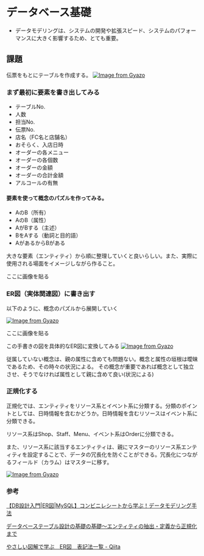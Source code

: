 # データベース基礎
- データモデリングは、システムの開発や拡張スピード、システムのパフォーマンスに大きく影響するため、とても重要。

## 課題
伝票をもとにテーブルを作成する。
[![Image from Gyazo](https://i.gyazo.com/3613365284c97db44010e6f7e137508c.jpg)](https://gyazo.com/3613365284c97db44010e6f7e137508c)

### まず最初に要素を書き出してみる
- テーブルNo.
- 人数
- 担当No.
- 伝票No.
- 店名（FC名と店舗名）
- おそらく、入店日時
- オーダーの各メニュー
- オーダーの各個数
- オーダーの金額
- オーダーの合計金額
- アルコールの有無

#### 要素を使って概念のパズルを作ってみる。
- AのB（所有）
- AのB（属性）
- AがBする（主述）
- BをAする（動詞と目的語）
- AがあるからBがある

大きな要素（エンティティ）から順に整理していくと良いらしい。また、実際に使用される場面をイメージしながら作ること。

ここに画像を貼る

### ER図（実体関連図）に書き出す
以下のように、概念のパズルから展開していく

[![Image from Gyazo](https://i.gyazo.com/7e3cf472d3247786b9bb7f4ea90ccedb.png)](https://gyazo.com/7e3cf472d3247786b9bb7f4ea90ccedb)

ここに画像を貼る

この手書きの図を具体的なER図に変換してみる
[![Image from Gyazo](https://i.gyazo.com/9fd106d286b41f160781471456721543.png)](https://gyazo.com/9fd106d286b41f160781471456721543)

従属していない概念は、親の属性に含めても問題ない。概念と属性の垣根は曖昧であるため、その時々の状況による。
その概念が重要であれば概念として独立させ、そうでなければ属性として親に含めて良い(状況による)

### 正規化する
正規化では、エンティティをリソース系とイベント系に分類する。分類のポイントとしては、日時情報を含むかどうか。日時情報を含むリソースはイベント系に分類できる。

リソース系はShop、Staff、Menu、イベント系はOrderに分類できる。

また、リソース系に該当するエンティティは、親にマスターのリソース系エンティティを設定することで、データの冗長化を防ぐことができる。冗長化につながるフィールド（カラム）はマスターに移す。

[![Image from Gyazo](https://i.gyazo.com/acef459a215b51ecd6361d0e7325a460.png)](https://gyazo.com/acef459a215b51ecd6361d0e7325a460)

### 参考
[【DB設計入門|ER図|MySQL】コンビニレシートから学ぶ！データモデリング手法](https://engineers.weddingpark.co.jp/mysql-database-design/)

[データベーステーブル設計の基礎の基礎～エンティティの抽出・定義から正規化まで](https://eh-career.com/engineerhub/entry/2018/06/22/110000)

[やさしい図解で学ぶ　ER図　表記法一覧 - Qiita](https://qiita.com/ramuneru/items/32fbf3032b625f71b69d)
